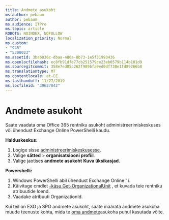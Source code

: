 ```yaml
---
title: Andmete asukoht
ms.author: pebaum
author: pebaum
ms.audience: ITPro
ms.topic: article
ROBOTS: NOINDEX, NOFOLLOW
localization_priority: Normal
ms.custom:
- "945"
- "5300023"
ms.assetid: 3bab036c-dbaa-406a-8b73-1e5f31993436
ms.openlocfilehash: ec8fb91dfe77cb251579ce23eb0579b114b101d9
ms.sourcegitcommit: 358e7ed05c262f909bfa9ed0df730e1fd89266b8
ms.translationtype: MT
ms.contentlocale: et-EE
ms.lasthandoff: 11/27/2019
ms.locfileid: "39627842"
---
```

# <a name="data-location"></a>Andmete asukoht

Saate vaadata oma Office 365 rentniku asukoht administreerimiskeskuses või ühendust Exchange Online PowerShelli kaudu.


**Halduskeskus:**
1. Logige sisse [administreerimiskeskusesse](https://admin.microsoft.com/Adminportal/Home).
2. Valige **sätted** > **organisatsiooni profiil**.
3. Valige jaotises **andmete asukoht** **Kuva üksikasjad**.


**Powershelli:**
1. Windows PowerShelli abil ühendust Exchange Online ' i.
2. Käivitage cmdlet [-käsu Get-OrganizationalUnit](https://docs.microsoft.com/powershell/module/exchange/active-directory/get-organizationalunit) , et kuvada teie rentniku atribuutide loend. 
3. Vaadake atribuuti OrganizationId.

Kui teil on EXO ja SPO andmete asukoht, saate määrata andmete asukoha muude teenuste kohta, mida te [oma andmete](https://products.office.com/where-is-your-data-located)asukoha puhul kasutada võite.